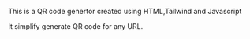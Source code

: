 This is a QR code genertor created using HTML,Tailwind and Javascript

It simplify generate QR code for any URL.
